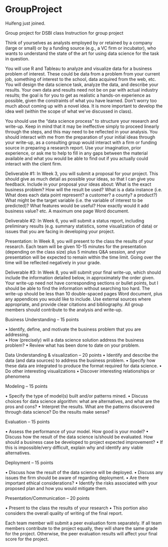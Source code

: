 # GroupProject

Huifeng just joined.

Group project for DSBI class
Instruction for group project 

Think of yourselves as analysts employed by or retained by a company (large or small) or by a funding source (e.g., a VC firm or incubator), who wants to understand the state of the art for using data science for the task in question. 

You will use R and Tableau to analyze and visualize data for a business problem of interest.  These could be data from a problem from your current job, something of interest to the school, data acquired from the web, etc.  You will design the data science task, analyze the data, and describe your results. Your own data and results need not be on par with actual industry results; the goal is for you to get as realistic a hands-on experience as possible, given the constraints of what you have learned. Don’t worry too much about coming up with a novel idea.  It is more important to develop the idea well (within the scope of what we’ve discussed in class). 

You should use the “data science process” to structure your research and write-up. Keep in mind that it may be ineffective simply to proceed linearly through the steps, and this may need to be reflected in your analysis.  You should interact with me from the preparation of your initial ideas through your write-up, as a consulting group would interact with a firm or funding source in preparing a research report. Use your imagination, prior experience, or ask me to help to fill in any gaps between the material available and what you would be able to find out if you actually could interact with the client firm.  

Deliverable #1: In Week 3, you will submit a proposal for your project.  This should give as much detail as possible your ideas, so that I can give you feedback.  Include in your proposal your ideas about: What is the exact business problem?  How will the result be used? What is a data instance (i.e. What does each data point represent? a customer? a county? a product?) What might be the target variable (i.e. the variable of interest to be predicted)?  What features would be useful?  How exactly would it add business value? etc. A maximum one page Word document.

Deliverable #2: In Week 6, you will submit a status report, including preliminary results (e.g. summary statistics, some visualization of data) or issues that you are facing in developing your project. 

Presentation: In Week 8, you will present to the class the results of your research.  Each team will be given 10-15 minutes for the presentation (depending on the class size) plus 5 minutes Q&A session, and your presentation will be expected to remain within the time limit. Going over the time will be reflected negatively in your grade. 

Deliverable #3: In Week 8, you will submit your final write-up, which should include the information detailed below, in approximately the order given. Your write-up need not have corresponding sections or bullet points, but I should be able to find the information without searching too hard. The write-up should be less than 10 double-spaced pages Word document, plus any appendices you would like to include.  Use external sources where appropriate, and provide clear citations and bibliography.  All group members should contribute to the analysis and write-up.  

Business Understanding – 15 points

•	Identify, define, and motivate the business problem that you are addressing.  
•	How (precisely) will a data science solution address the business problem?
•	Review what has been done to date on your problem.

Data Understanding & visualization – 20 points 
•	Identify and describe the data (and data sources) to address the business problem. 
•	Specify how these data are integrated to produce the format required for data science.
•	Do other interesting visualizations
•	Discover interesting relationships or phenomena

Modeling – 15 points

•	Specify the type of model(s) built and/or patterns mined.
•	Discuss choices for data science algorithm: what are alternatives, and what are the pros and cons?
•	Interpret the results. What are the patterns discovered through data science? Do the results make sense? 

Evaluation – 15 points

•	Assess the performance of your model. How good is your model? 
•	Discuss how the result of the data science is/should be evaluated.  How should a business case be developed to project expected improvement? 
•	If this is impossible/very difficult, explain why and identify any viable alternatives.

Deployment – 15 points

•	Discuss how the result of the data science will be deployed.
•	Discuss any issues the firm should be aware of regarding deployment.
•	Are there important ethical considerations?
•	Identify the risks associated with your proposed plan and how you would mitigate them. 


Presentation/Communication – 20 points

•	Present to the class the results of your research
•	This portion also considers the overall quality of writing of the final report.  

Each team member will submit a peer evaluation form separately. If all team members contribute to the project equally, they will share the same grade for the project. Otherwise, the peer evaluation results will affect your final score for the project. 
